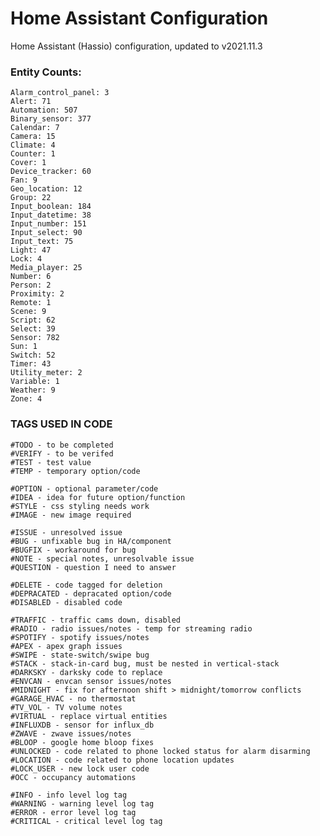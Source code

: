 # Home Assistant Configuration

Home Assistant (Hassio) configuration, updated to v2021.11.3

### Entity Counts:

    Alarm_control_panel: 3
    Alert: 71
    Automation: 507
    Binary_sensor: 377
    Calendar: 7
    Camera: 15
    Climate: 4
    Counter: 1
    Cover: 1
    Device_tracker: 60
    Fan: 9
    Geo_location: 12
    Group: 22
    Input_boolean: 184
    Input_datetime: 38
    Input_number: 151
    Input_select: 90
    Input_text: 75
    Light: 47
    Lock: 4
    Media_player: 25
    Number: 6
    Person: 2
    Proximity: 2
    Remote: 1
    Scene: 9
    Script: 62
    Select: 39
    Sensor: 782
    Sun: 1
    Switch: 52
    Timer: 43
    Utility_meter: 2
    Variable: 1
    Weather: 9
    Zone: 4

### TAGS USED IN CODE

    #TODO - to be completed
    #VERIFY - to be verifed
    #TEST - test value
    #TEMP - temporary option/code

    #OPTION - optional parameter/code
    #IDEA - idea for future option/function
    #STYLE - css styling needs work
    #IMAGE - new image required

    #ISSUE - unresolved issue
    #BUG - unfixable bug in HA/component
    #BUGFIX - workaround for bug
    #NOTE - special notes, unresolvable issue
    #QUESTION - question I need to answer

    #DELETE - code tagged for deletion
    #DEPRACATED - depracated option/code
    #DISABLED - disabled code

    #TRAFFIC - traffic cams down, disabled
    #RADIO - radio issues/notes - temp for streaming radio
    #SPOTIFY - spotify issues/notes
    #APEX - apex graph issues
    #SWIPE - state-switch/swipe bug
    #STACK - stack-in-card bug, must be nested in vertical-stack
    #DARKSKY - darksky code to replace
    #ENVCAN - envcan sensor issues/notes
    #MIDNIGHT - fix for afternoon shift > midnight/tomorrow conflicts
    #GARAGE_HVAC - no thermostat
    #TV_VOL - TV volume notes
    #VIRTUAL - replace virtual entities
    #INFLUXDB - sensor for influx_db
    #ZWAVE - zwave issues/notes
    #BLOOP - google home bloop fixes
    #UNLOCKED - code related to phone locked status for alarm disarming
    #LOCATION - code related to phone location updates
    #LOCK_USER - new lock user code
    #OCC - occupancy automations

    #INFO - info level log tag
    #WARNING - warning level log tag
    #ERROR - error level log tag
    #CRITICAL - critical level log tag
